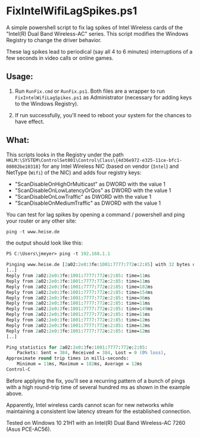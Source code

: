 # FixIntelWifiLagSpikes.ps1

A simple powershell script to fix lag spikes of Intel Wireless cards of the "Intel(R) Dual Band Wireless-AC" series. This script modifies the Windows Registry to change the driver behavior.

These lag spikes lead to periodical (say all 4 to 6 minutes) interruptions of a few seconds in video calls or online games.

## Usage:

1. Run `RunFix.cmd` or `RunFix.ps1`. Both files are a wrapper to run `FixIntelWifiLagSpikes.ps1` as Administrator (necessary for adding keys to the Windows Registry).

2. If run successfully, you'll need to reboot your system for the chances to have effect.

## What:

This scripts looks in the Registry under the path `HKLM:\SYSTEM\ControlSet001\Control\Class\{4d36e972-e325-11ce-bfc1-08002be10318}` for any Intel Wireless NIC (based on vendor (`Intel`) and NetType (`Wifi`) of the NIC) and adds four registry keys:

* "ScanDisableOnHighOrMulticast" as DWORD with the value 1
* "ScanDisableOnLowLatencyOrQos" as DWORD with the value 1
* "ScanDisableOnLowTraffic" as DWORD with the value 1
* "ScanDisableOnMediumTraffic" as DWORD with the value 1

You can test for lag spikes by opening a command / powershell and ping your router or any other site:

```ps
ping -t www.heise.de
```
the output should look like this:

```ps
PS C:\Users\jmeyer> ping -t 192.168.1.1

Pinging www.heise.de [2a02:2e0:3fe:1001:7777:772e:2:85] with 32 bytes of data:
[..]
Reply from 2a02:2e0:3fe:1001:7777:772e:2:85: time=11ms
Reply from 2a02:2e0:3fe:1001:7777:772e:2:85: time=11ms
Reply from 2a02:2e0:3fe:1001:7777:772e:2:85: time=182ms
Reply from 2a02:2e0:3fe:1001:7777:772e:2:85: time=154ms
Reply from 2a02:2e0:3fe:1001:7777:772e:2:85: time=36ms
Reply from 2a02:2e0:3fe:1001:7777:772e:2:85: time=11ms
Reply from 2a02:2e0:3fe:1001:7777:772e:2:85: time=149ms
Reply from 2a02:2e0:3fe:1001:7777:772e:2:85: time=11ms
Reply from 2a02:2e0:3fe:1001:7777:772e:2:85: time=12ms
Reply from 2a02:2e0:3fe:1001:7777:772e:2:85: time=12ms
Reply from 2a02:2e0:3fe:1001:7777:772e:2:85: time=12ms
[..]

Ping statistics for 2a02:2e0:3fe:1001:7777:772e:2:85:
    Packets: Sent = 384, Received = 384, Lost = 0 (0% loss),
Approximate round trip times in milli-seconds:
    Minimum = 11ms, Maximum = 182ms, Average = 12ms
Control-C
```

Before applying the fix, you'll see a recurring pattern of a bunch of pings with a high round-trip time of several hundred ms as shown in the example above.

Apparently, Intel wireless cards cannot scan for new networks while maintaining a consistent low latency stream for the established connection.

Tested on Windows 10 21H1 with an Intel(R) Dual Band Wireless-AC 7260 (Asus PCE-AC56).
